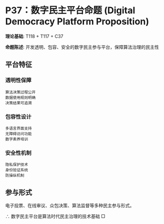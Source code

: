 # P37：数字民主平台命题 (Digital Democracy Platform Proposition)  

**理论基础**: T118 + T117 + C37  

**命题陈述**: 开发透明、包容、安全的数字民主参与平台，保障算法治理的民主性  

## 平台特征  

### 透明性保障  
```  
算法决策过程公开  
数据使用规则明确  
决策结果可追溯  
```  

### 包容性设计  
```  
多语言界面支持  
无障碍访问功能  
数字素养培训  
```  

### 安全性机制  
```  
隐私保护技术  
身份验证系统  
防操纵机制  
```  

## 参与形式  

电子投票、在线审议、众包决策、算法监督等多种民主参与形式。  

∴ 数字民主平台是算法时代民主治理的技术基础 □  